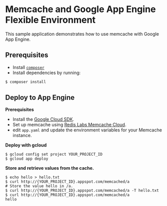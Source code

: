 # Memcache and Google App Engine Flexible Environment

This sample application demonstrates how to use memcache with Google App Engine.

## Prerequisites

- Install [`composer`](https://getcomposer.org)
- Install dependencies by running:

```sh
$ composer install
```

## Deploy to App Engine

**Prerequisites**

- Install the [Google Cloud SDK](https://developers.google.com/cloud/sdk/).
- Set up memcache using [Redis Labs Memcache Cloud][redis labs memcache].
- edit `app.yaml` and update the environment variables for your Memcache
  instance.

**Deploy with gcloud**

```
$ gcloud config set project YOUR_PROJECT_ID
$ gcloud app deploy
```

**Store and retrieve values from the cache.**

```
$ echo hello > hello.txt
$ curl http://{YOUR_PROJECT_ID}.appspot.com/memcached/a
# Store the value hello in /a.
$ curl http://{YOUR_PROJECT_ID}.appspot.com/memcached/a -T hello.txt
$ curl http://{YOUR_PROJECT_ID}.appspot.com/memcached/a
hello
```

[redis labs memcache]: https://cloud.google.com/appengine/docs/flexible/python/using-redislabs-memcache